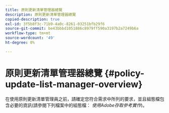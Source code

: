 ```yaml
---
title: 原則更新清單管理器總覽
description: 原則更新清單管理器總覽
copied-description: true
exl-id: 3f5b8f3c-71b9-4a0c-8261-03251bfb29f6
source-git-commit: be43bbbd1051886c8979ff590a3197b2a7249b6a
workflow-type: tm+mt
source-wordcount: '49'
ht-degree: 0%

---
```


# 原則更新清單管理器總覽 {#policy-update-list-manager-overview}

在使用原則更新清單管理員之前，請確定您符合需求中所列的要求，並且組態檔包含必要的資訊(請參閱下列檔案中的組態檔： *使用Adobe存取參考實作*)。
